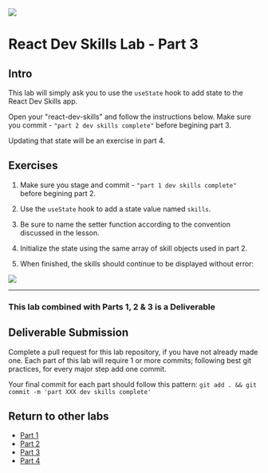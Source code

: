 <img src="https://i.imgur.com/pg98OTd.png">

# React Dev Skills Lab - Part 3

## Intro

This lab will simply ask you to use the `useState` hook to add state to the React Dev Skills app.

Open your "react-dev-skills" and follow the instructions below. Make sure you commit - `"part 2 dev skills complete"` before begining part 3.

Updating that state will be an exercise in part 4.

## Exercises

1. Make sure you stage and commit - `"part 1 dev skills complete"` before begining part 2.

2. Use the `useState` hook to add a state value named `skills`.

3. Be sure to name the setter function according to the convention discussed in the lesson.

4. Initialize the state using the same array of skill objects used in part 2.

5. When finished, the skills should continue to be displayed without error:

<img src="https://i.imgur.com/z1ZMjrG.png">

---

### This lab combined with Parts 1, 2 & 3 is a Deliverable

## Deliverable Submission

Complete a pull request for this lab repository, if you have not already made one. Each part of this lab will require 1 or more commits; following best git practices, for every major step add one commit. 

Your final commit for each part should follow this pattern: 
`git add . && git commit -m 'part XXX dev skills complete'`

## Return to other labs
- [Part 1](../README.md)
- [Part 2](./dev-skills-part2.md) 
- [Part 3](./dev-skills-part3.md) 
- [Part 4](./dev-skills-part4.md) 